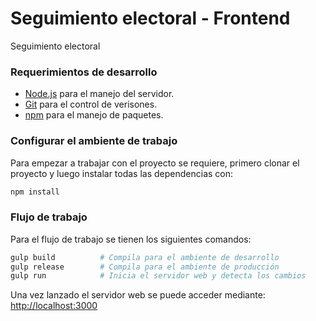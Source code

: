 # Seguimiento electoral - Frontend

Seguimiento electoral


### Requerimientos de desarrollo ###

* [Node.js](https://nodejs.org/) para el manejo del servidor.
* [Git](https://git-scm.com/) para el control de verisones.
* [npm](https://www.npmjs.com/) para el manejo de paquetes.

### Configurar el ambiente de trabajo ###

Para empezar a trabajar con el proyecto se requiere, primero clonar el proyecto y luego instalar todas las dependencias con:

```bash
npm install
```

### Flujo de trabajo ###

Para el flujo de trabajo se tienen los siguientes comandos:

```bash
gulp build          # Compila para el ambiente de desarrollo
gulp release        # Compila para el ambiente de producción
gulp run            # Inicia el servidor web y detecta los cambios
```

Una vez lanzado el servidor web se puede acceder mediante: [http://localhost:3000](http://localhost:3000)

